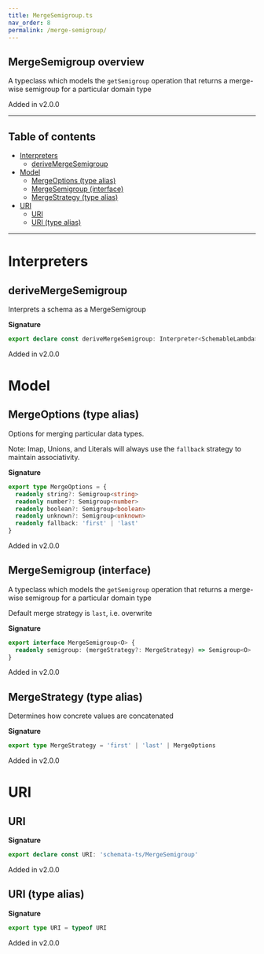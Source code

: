```yaml
---
title: MergeSemigroup.ts
nav_order: 8
permalink: /merge-semigroup/
---
```


## MergeSemigroup overview

A typeclass which models the `getSemigroup` operation that returns a merge-wise
semigroup for a particular domain type

Added in v2.0.0

---

<h2 class="text-delta">Table of contents</h2>

- [Interpreters](#interpreters)
  - [deriveMergeSemigroup](#derivemergesemigroup)
- [Model](#model)
  - [MergeOptions (type alias)](#mergeoptions-type-alias)
  - [MergeSemigroup (interface)](#mergesemigroup-interface)
  - [MergeStrategy (type alias)](#mergestrategy-type-alias)
- [URI](#uri)
  - [URI](#uri-1)
  - [URI (type alias)](#uri-type-alias)

---

# Interpreters

## deriveMergeSemigroup

Interprets a schema as a MergeSemigroup

**Signature**

```ts
export declare const deriveMergeSemigroup: Interpreter<SchemableLambda>
```

Added in v2.0.0

# Model

## MergeOptions (type alias)

Options for merging particular data types.

Note: Imap, Unions, and Literals will always use the `fallback` strategy to maintain
associativity.

**Signature**

```ts
export type MergeOptions = {
  readonly string?: Semigroup<string>
  readonly number?: Semigroup<number>
  readonly boolean?: Semigroup<boolean>
  readonly unknown?: Semigroup<unknown>
  readonly fallback: 'first' | 'last'
}
```

Added in v2.0.0

## MergeSemigroup (interface)

A typeclass which models the `getSemigroup` operation that returns a merge-wise
semigroup for a particular domain type

Default merge strategy is `last`, i.e. overwrite

**Signature**

```ts
export interface MergeSemigroup<O> {
  readonly semigroup: (mergeStrategy?: MergeStrategy) => Semigroup<O>
}
```

Added in v2.0.0

## MergeStrategy (type alias)

Determines how concrete values are concatenated

**Signature**

```ts
export type MergeStrategy = 'first' | 'last' | MergeOptions
```

Added in v2.0.0

# URI

## URI

**Signature**

```ts
export declare const URI: 'schemata-ts/MergeSemigroup'
```

Added in v2.0.0

## URI (type alias)

**Signature**

```ts
export type URI = typeof URI
```

Added in v2.0.0
